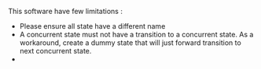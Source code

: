 This software have few limitations :

- Please ensure all state have a different name
- A concurrent state must not have a transition to a concurrent state. As a workaround, create a dummy state that will just forward transition to next concurrent state.
- 

